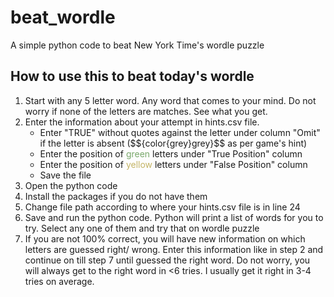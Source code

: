 <!DOCTYPE html>
<html>
<head>
</head>
<body>

<h1>beat_wordle</h1>
A simple python code to beat New York Time's wordle puzzle

<h2>How to use this to beat today's wordle</h2>
<ol type="1">
  <li>Start with any 5 letter word. Any word that comes to your mind. Do not worry if none of the letters are matches. See what you get.</li>
  <li>Enter the information about your attempt in hints.csv file.<br>
  <ul>  
    <li>Enter "TRUE" without quotes against the letter under column "Omit" if the letter is absent ($${color{grey}grey}$$ as per game's hint)</li>
    <li>Enter the position of <span style="color:#79A86B">green</span> letters under "True Position" column</li>
    <li>Enter the position of <span style="color:#C4B465">yellow</span> letters under "False Position" column</li>
    <li>Save the file</li>
  </ul>
  <li>Open the python code</li>
  <li>Install the packages if you do not have them</li>
  <li>Change file path according to where your hints.csv file is in line 24</li>
  <li>Save and run the python code. Python will print a list of words for you to try. Select any one of them and try that on wordle puzzle</li>
  <li>If you are not 100% correct, you will have new information on which letters are guessed right/ wrong. Enter this information like in step 2 and continue on till step 7 until guessed the right word. Do not worry, you will always get to the right word in <6 tries. I usually get it right in 3-4 tries on average.</li>
</ol>


</body>
</html>
